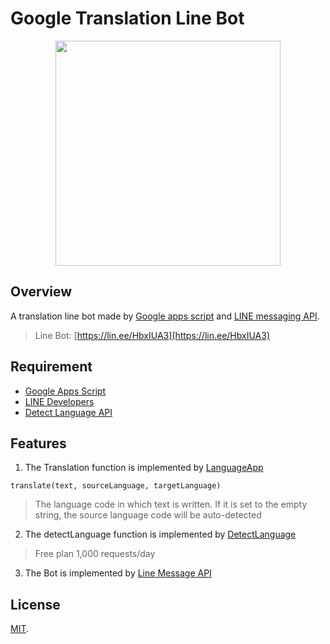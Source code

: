 # Google Translation Line Bot

<p align="center">
    <img width="360" src="https://github.com/kingispeak/Google-Translation-Line-Bot/raw/main/screenshots/001.jpg">
</p>

## Overview
A translation line bot made by [Google apps script](https://www.google.com/script/start/) and [LINE messaging API](https://developers.line.biz/zh-hant/docs/messaging-api/overview/).
>Line Bot: [https://lin.ee/HbxIUA3](https://lin.ee/HbxIUA3)

## Requirement
- [Google Apps Script](https://www.google.com/script/start/)
- [LINE Developers](https://developers.line.biz/zh-hant/)
- [Detect Language API](https://www.detectlanguage.com)

## Features

1. The Translation function is implemented by [LanguageApp](https://developers.google.com/apps-script/reference/language/language-app)  
```
translate(text, sourceLanguage, targetLanguage)
```  
> The language code in which text is written. If it is set to the empty string, the source language code will be auto-detected

2. The detectLanguage function is implemented by [DetectLanguage](https://www.detectlanguage.com)
> Free plan 1,000 requests/day

3. The Bot is implemented by [Line Message API](https://developers.line.biz/zh-hant/docs/messaging-api/overview/)

## License
[MIT](https://en.wikipedia.org/wiki/MIT_License).
